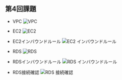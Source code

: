 ## 第4回課題
- VPC
![VPC](/lecture04/images/VPC.png)

- EC2
![EC2](/lecture04/images/EC2.png)

- EC2インバウンドルール
![EC2 インバウンドルール](/lecture04/images/EC2_インバウンドルール.png)

- RDS
![RDS](/lecture04/images/RDS.png)

- RDSインバウンドルール
![RDS インバウンドルール](/lecture04/images/RDS_インバウンドルール.png)

- RDS接続確認
![RDS 接続確認](/lecture04/images/RDS_接続確認.png)
